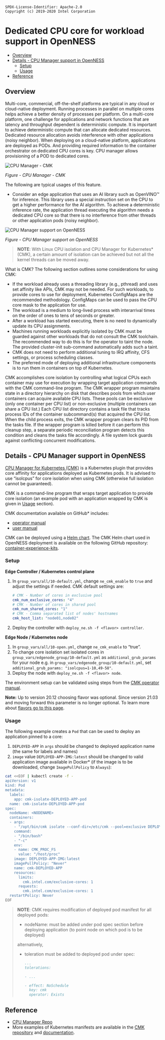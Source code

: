 ```text
SPDX-License-Identifier: Apache-2.0
Copyright (c) 2019-2020 Intel Corporation
```
<!-- omit in toc -->
# Dedicated CPU core for workload support in OpenNESS
- [Overview](#overview)
- [Details - CPU Manager support in OpenNESS](#details---cpu-manager-support-in-openness)
  - [Setup](#setup)
  - [Usage](#usage)
- [Reference](#reference)

## Overview
Multi-core, commercial, off-the-shelf platforms are typical in any cloud or cloud-native deployment. Running processes in parallel on multiple cores helps achieve a better density of processes per platform. On a multi-core platform, one challenge for applications and network functions that are latency and throughput dependent is deterministic compute. It is important to achieve deterministic compute that can allocate dedicated resources. Dedicated resource allocation avoids interference with other applications (noisy neighbor). When deploying on a cloud-native platform, applications are deployed as PODs. And providing required information to the container orchestrator on dedicated CPU cores is key. CPU manager allows provisioning of a POD to dedicated cores.

![CPU Manager - CMK ](cmk-images/cmk1.png)

_Figure - CPU Manager - CMK_

The following are typical usages of this feature.

- Consider an edge application that uses an AI library such as OpenVINO™ for inference. This library uses a special instruction set on the CPU to get a higher performance for the AI algorithm. To achieve a deterministic inference rate, the application thread executing the algorithm needs a dedicated CPU core so that there is no interference from other threads or other application pods (noisy neighbor).

![CPU Manager support on OpenNESS ](cmk-images/cmk2.png)

_Figure - CPU Manager support on OpenNESS_

>**NOTE**: With Linux CPU isolation and CPU Manager for Kubernetes\* (CMK), a certain amount of isolation can be achieved but not all the kernel threads can be moved away.

What is CMK?
The following section outlines some considerations for using CMK:

- If the workload already uses a threading library (e.g., pthread) and uses set affinity like APIs, CMK may not be needed. For such workloads, to provide cores to use for deployment, Kubernetes ConfigMaps are the recommended methodology. ConfigMaps can be used to pass the CPU core mask to the application for use.
- The workload is a medium to long-lived process with interarrival times on the order of ones to tens of seconds or greater.
- After a workload has started executing, there is no need to dynamically update its CPU assignments.
- Machines running workloads explicitly isolated by CMK must be guarded against other workloads that do not consult the CMK toolchain. The recommended way to do this is for the operator to taint the node. The provided cluster-init sub-command automatically adds such a taint.
- CMK does not need to perform additional tuning to IRQ affinity, CFS settings, or process scheduling classes.
- The preferred mode of deploying additional infrastructure components is to run them in containers on top of Kubernetes.

CMK accomplishes core isolation by controlling what logical CPUs each container may use for execution by wrapping target application commands with the CMK command-line program. The CMK wrapper program maintains state in a directory hierarchy on disk that describes pools from which user containers can acquire available CPU lists. These pools can be exclusive (only one container per CPU list) or non-exclusive (multiple containers can share a CPU list.) Each CPU list directory contains a task file that tracks process IDs of the container subcommand(s) that acquired the CPU list. When the child process exits, the CMK wrapper program clears its PID from the tasks file. If the wrapper program is killed before it can perform this cleanup step, a separate periodic reconciliation program detects this condition and cleans the tasks file accordingly. A file system lock guards against conflicting concurrent modifications.

## Details - CPU Manager support in OpenNESS

[CPU Manager for Kubernetes (CMK)](https://github.com/intel/CPU-Manager-for-Kubernetes) is a Kubernetes plugin that provides core affinity for applications deployed as Kubernetes pods. It is advised to use “isolcpus” for core isolation when using CMK (otherwise full isolation cannot be guaranteed).

CMK is a command-line program that wraps target application to provide core isolation (an example pod with an application wrapped by CMK is given in [Usage](#usage-3) section).

CMK documentation available on GitHub\* includes:

- [operator manual](https://github.com/intel/CPU-Manager-for-Kubernetes/blob/master/docs/operator.md)
- [user manual](https://github.com/intel/CPU-Manager-for-Kubernetes/blob/master/docs/user.md)

CMK can be deployed using a [Helm chart](https://helm.sh/). The CMK Helm chart used in OpenNESS deployment is available on the following GitHub repository: [container-experience-kits](https://github.com/intel/container-experience-kits/tree/master/roles/cmk_install).

### Setup

**Edge Controller / Kubernetes control plane**

1. In `group_vars/all/10-default.yml`, change `ne_cmk_enable` to `true` and adjust the settings if needed.
   CMK default settings are:
   ```yaml
   # CMK - Number of cores in exclusive pool
   cmk_num_exclusive_cores: "4"
   # CMK - Number of cores in shared pool
   cmk_num_shared_cores: "1"
   # CMK - Comma separated list of nodes' hostnames
   cmk_host_list: "node01,node02"
   ```
2. Deploy the controller with `deploy_ne.sh -f <flavor> controller`.

**Edge Node / Kubernetes node**

1. In `group_vars/all/10-open.yml`, change `ne_cmk_enable` to “true”.
2. To change core isolation set isolated cores in `group_vars/edgenode_group/10-default.yml` as `additional_grub_params` for your node e.g. in `group_vars/edgenode_group/10-default.yml`, set `additional_grub_params: "isolcpus=1-10,49-58"`.
3. Deploy the node with `deploy_ne.sh -f <flavor> node`.

The environment setup can be validated using steps from the [CMK operator manual](https://github.com/intel/CPU-Manager-for-Kubernetes/blob/master/docs/operator.md#validating-the-environment).

**Note:**
Up to version 20.12 choosing flavor was optional. Since version 21.03 and moving forward this parameter is no longer optional. To learn more about [flavors go to this page](https://github.com/otcshare/x-specs/blob/master/doc/flavors.md).

### Usage

The following example creates a `Pod` that can be used to deploy an application pinned to a core:

1. `DEPLOYED-APP` in `args` should be changed to deployed application name (the same for labels and names)
2. `image` value `DEPLOYED-APP-IMG:latest` should be changed to valid application image available in Docker\* (if the image is to be downloaded, change `ImagePullPolicy` to `Always`):

```bash
cat <<EOF | kubectl create -f -
apiVersion: v1
kind: Pod
metadata:
  labels:
    app: cmk-isolate-DEPLOYED-APP-pod
  name: cmk-isolate-DEPLOYED-APP-pod
spec:
  nodeName: <NODENAME>
  containers:
  - args:
    - "/opt/bin/cmk isolate --conf-dir=/etc/cmk --pool=exclusive DEPLOYED-APP"
    command:
    - "/bin/bash"
    - "-c"
    env:
    - name: CMK_PROC_FS
      value: "/host/proc"
    image: DEPLOYED-APP-IMG:latest
    imagePullPolicy: "Never"
    name: cmk-DEPLOYED-APP
    resources:
      limits:
        cmk.intel.com/exclusive-cores: 1
      requests:
        cmk.intel.com/exclusive-cores: 1
  restartPolicy: Never
EOF
```

>**NOTE**: CMK requires modification of deployed pod manifest for all deployed pods:
> - nodeName: <node-name> must be added under pod spec section before deploying application (to point node on which pod is to be deployed)
>
> alternatively,
> - toleration must be added to deployed pod under spec:
>
>   ```yaml
>   ...
>   tolerations:
>
>   - ...
>
>   - effect: NoSchedule
>     key: cmk
>     operator: Exists
>   ```

## Reference
- [CPU Manager Repo](https://github.com/intel/CPU-Manager-for-Kubernetes)
- More examples of Kubernetes manifests are available in the [CMK repository](https://github.com/intel/CPU-Manager-for-Kubernetes/tree/master/resources/pods) and [documentation](https://github.com/intel/CPU-Manager-for-Kubernetes/blob/master/docs/user.md).

